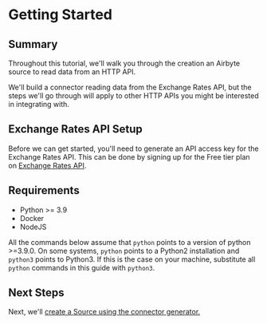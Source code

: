 # Getting Started

## Summary

Throughout this tutorial, we'll walk you through the creation an Airbyte source to read data from an HTTP API.

We'll build a connector reading data from the Exchange Rates API, but the steps we'll go through will apply to other HTTP APIs you might be interested in integrating with.

## Exchange Rates API Setup

Before we can get started, you'll need to generate an API access key for the Exchange Rates API.
This can be done by signing up for the Free tier plan on [Exchange Rates API](https://exchangeratesapi.io/).

## Requirements

- Python >= 3.9
- Docker
- NodeJS

All the commands below assume that `python` points to a version of python &gt;=3.9.0. On some systems, `python` points to a Python2 installation and `python3` points to Python3. If this is the case on your machine, substitute all `python` commands in this guide with `python3`.

## Next Steps

Next, we'll [create a Source using the connector generator.](./1-create-source.md)
